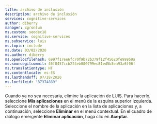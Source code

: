 ```yaml
---
title: archivo de inclusión
description: archivo de inclusión
services: cognitive-services
author: diberry
manager: cgronlun
ms.custom: seodec18
ms.service: cognitive-services
ms.subservice: luis
ms.topic: include
ms.date: 03/02/2020
ms.author: diberry
ms.openlocfilehash: 6997f17ee6fc70f9b72b379f12f45620fe999b9a
ms.sourcegitcommit: 46f8457ccb224eb000799ec81ed5b3ea93a6f06f
ms.translationtype: HT
ms.contentlocale: es-ES
ms.lasthandoff: 07/28/2020
ms.locfileid: "87374889"
---
```

Cuando ya no sea necesaria, elimine la aplicación de LUIS. Para hacerlo, seleccione **Mis aplicaciones** en el menú de la esquina superior izquierda. Seleccione el nombre de la aplicación en la lista de aplicaciones y, a continuación, seleccione **Eliminar** en el menú contextual. En el cuadro de diálogo emergente **Eliminar aplicación**, haga clic en **Aceptar**.
